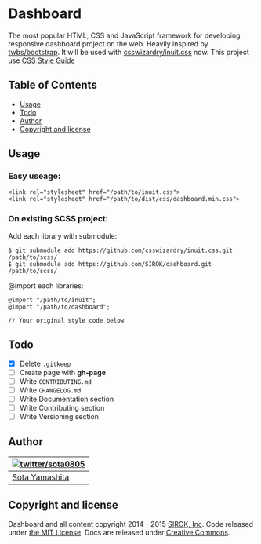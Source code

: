 Dashboard
==========

The most popular HTML, CSS and JavaScript framework for developing responsive dashboard project on the web. Heavily inspired by [twbs/bootstrap](https://github.com/twbs/bootstrap). It will be used with  [csswizardry/inuit.css](https://github.com/csswizardry/inuit.css/) now. This project use [CSS Style Guide](http://cssguidelin.es/)

## Table of Contents

- [Usage](#usage)
- [Todo](#todo)
- [Author](#author)
- [Copyright and license](#copyright-and-license)

## Usage

### Easy useage:

    <link rel="stylesheet" href="/path/to/inuit.css">
    <link rel="stylesheet" href="/path/to/dist/css/dashboard.min.css">

### On existing SCSS project:

Add each library with submodule:

    $ git submodule add https://github.com/csswizardry/inuit.css.git /path/to/scss/
    $ git submodule add https://github.com/SIROK/dashboard.git /path/to/scss/

@import each libraries:

    @import "/path/to/inuit";
    @import "/path/to/dashboard";

    // Your original style code below


## Todo

- [x] Delete `.gitkeep`
- [ ] Create page with **gh-page**
- [ ] Write `CONTRIBUTING.md`
- [ ] Write `CHANGELOG.md`
- [ ] Write Documentation section
- [ ] Write Contributing section
- [ ] Write Versioning section

## Author

| [![twitter/sota0805](http://2.gravatar.com/avatar/1819ffcc36875ddbf8df81532d832a2b?s=70)](http://twitter.com/sota0805 "Follow @sota0805 on Twitter") |
|---|
| [Sota Yamashita](http://sota0805.github.io/) |

## Copyright and license

Dashboard and all content copyright 2014 - 2015 [SIROK, Inc](http://sirok.co.jp/). Code released under [the MIT License](LICENSE). Docs are released under [Creative Commons](http://creativecommons.org/licenses/by-nc/4.0/).

